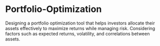 # Portfolio-Optimization
Designing a portfolio optimization tool that helps investors allocate their assets effectively to maximize returns while managing risk. Considering factors such as expected returns, volatility, and correlations between assets.
